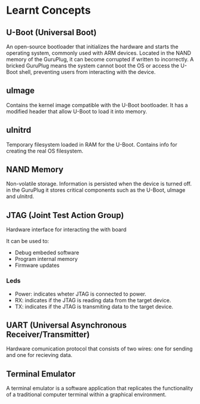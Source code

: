 # Learnt Concepts

## U-Boot (Universal Boot)

An open-source bootloader that initializes the hardware and starts the operating system, commonly used with ARM devices. Located in the NAND memory of the GuruPlug, it can become corrupted if written to incorrectly. A bricked GuruPlug means the system cannot boot the OS or access the U-Boot shell, preventing users from interacting with the device.

## uImage

Contains the kernel image compatible with the U-Boot bootloader. It has a modified header that allow U-Boot to load it into memory.

## uInitrd

Temporary filesystem loaded in RAM for the U-Boot. Contains info for creating the real OS filesystem.


## NAND Memory

Non-volatile storage. Information is persisted when the device is turned off. in the GuruPlug it stores critical components such as the U-Boot, uImage and uInitrd.

## JTAG (Joint Test Action Group)

Hardware interface for interacting the with board

It can be used to:

* Debug embeded software
* Program internal memory
* Firmware updates


### Leds

* Power: indicates wheter JTAG is connected to power.
* RX: indicates if the JTAG is reading data from the target device.
* TX: indicates if the JTAG is transmiting data to the target device.


## UART (Universal Asynchronous Receiver/Transmitter) 

Hardware comunication protocol that consists of two wires: one for sending and one for recieving data.

## Terminal Emulator

A terminal emulator is a software application that replicates the functionality of a traditional computer terminal within a graphical environment.